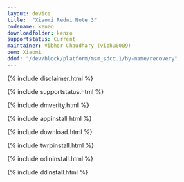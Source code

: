 ```yaml
---
layout: device
title:  "Xiaomi Redmi Note 3"
codename: kenzo
downloadfolder: kenzo
supportstatus: Current
maintainer: Vibhor Chaudhary (vibhu0009)
oem: Xiaomi
ddof: "/dev/block/platform/msm_sdcc.1/by-name/recovery"
---
```


{% include disclaimer.html %}

{% include supportstatus.html %}

{% include dmverity.html %}

{% include appinstall.html %}

{% include download.html %}

{% include twrpinstall.html %}

{% include odininstall.html %}

{% include ddinstall.html %}

